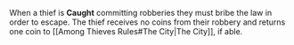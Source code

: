 When a thief is **Caught** committing robberies they must bribe the law in order to escape. The thief receives no coins from their robbery and returns one coin to [[Among Thieves Rules#The City|The City]], if able.
